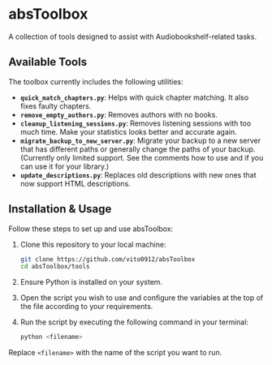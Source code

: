 # absToolbox

A collection of tools designed to assist with Audiobookshelf-related tasks.

## Available Tools

The toolbox currently includes the following utilities:

- **`quick_match_chapters.py`**: Helps with quick chapter matching. It also fixes faulty chapters.
- **`remove_empty_authors.py`**: Removes authors with no books.
- **`cleanup_listening_sessions.py`**: Removes listening sessions with too much time. Make your statistics looks better and accurate again.
- **`migrate_backup_to_new_server.py`**: Migrate your backup to a new server that has different paths or generally change the paths of your backup. (Currently only limited support. See the comments how to use and if you can use it for your library.)
- **`update_descriptions.py`**: Replaces old descriptions with new ones that now support HTML descriptions.

## Installation & Usage

Follow these steps to set up and use absToolbox:

1. Clone this repository to your local machine:
   ```bash
   git clone https://github.com/vito0912/absToolbox
   cd absToolbox/tools
   ```

2. Ensure Python is installed on your system.

3. Open the script you wish to use and configure the variables at the top of the file according to your requirements.

4. Run the script by executing the following command in your terminal:
   ```bash
   python <filename>
   ```

Replace `<filename>` with the name of the script you want to run.
